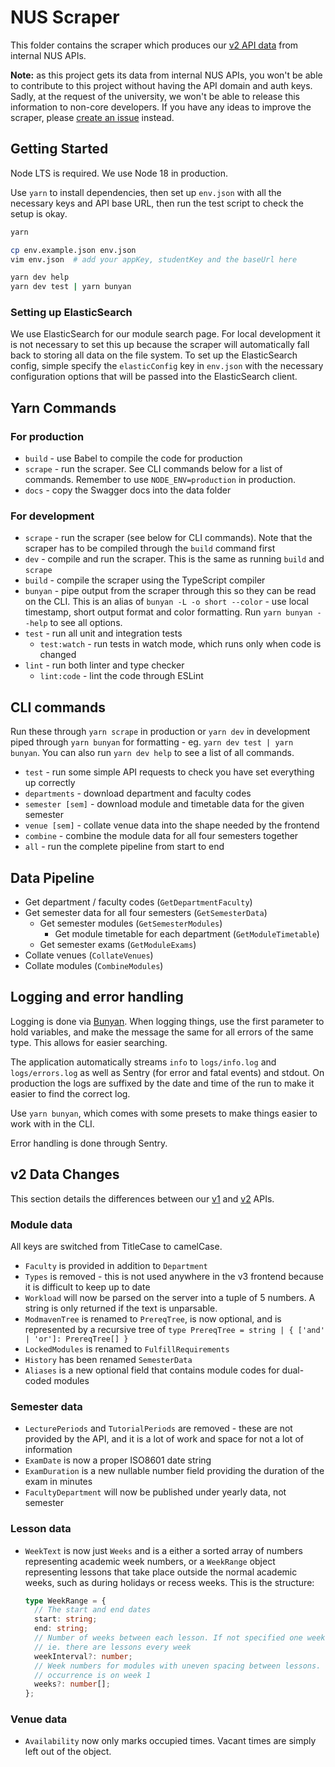 # NUS Scraper

This folder contains the scraper which produces our [v2 API data][api-v2] from internal NUS APIs.

**Note:** as this project gets its data from internal NUS APIs, you won't be able to contribute to this project without having the API domain and auth keys. Sadly, at the request of the university, we won't be able to release this information to non-core developers. If you have any ideas to improve the scraper, please [create an issue](https://github.com/nusmodifications/nusmods/issues/new/choose) instead.

## Getting Started

Node LTS is required. We use Node 18 in production.

Use `yarn` to install dependencies, then set up `env.json` with all the necessary keys and API base URL, then run the test script to check the setup is okay.

```sh
yarn

cp env.example.json env.json
vim env.json  # add your appKey, studentKey and the baseUrl here

yarn dev help
yarn dev test | yarn bunyan
```

### Setting up ElasticSearch

We use ElasticSearch for our module search page. For local development it is not necessary to set this up because the scraper will automatically fall back to storing all data on the file system. To set up the ElasticSearch config, simple specify the `elasticConfig` key in `env.json` with the necessary configuration options that will be passed into the ElasticSearch client.

## Yarn Commands

### For production

- `build` - use Babel to compile the code for production
- `scrape` - run the scraper. See CLI commands below for a list of commands. Remember to use `NODE_ENV=production` in production.
- `docs` - copy the Swagger docs into the data folder

### For development

- `scrape` - run the scraper (see below for CLI commands). Note that the scraper has to be compiled through the `build` command first
- `dev` - compile and run the scraper. This is the same as running `build` and `scrape`
- `build` - compile the scraper using the TypeScript compiler
- `bunyan` - pipe output from the scraper through this so they can be read on the CLI. This is an alias of `bunyan -L -o short --color` - use local timestamp, short output format and color formatting. Run `yarn bunyan --help` to see all options.
- `test` - run all unit and integration tests
  - `test:watch` - run tests in watch mode, which runs only when code is changed
- `lint` - run both linter and type checker
  - `lint:code` - lint the code through ESLint


## CLI commands

Run these through `yarn scrape` in production or `yarn dev` in development piped through `yarn bunyan` for formatting - eg. `yarn dev test | yarn bunyan`. You can also run `yarn dev help` to see a list of all commands.

- `test` - run some simple API requests to check you have set everything up correctly
- `departments` - download department and faculty codes
- `semester [sem]` - download module and timetable data for the given semester
- `venue [sem]` - collate venue data into the shape needed by the frontend
- `combine` - combine the module data for all four semesters together
- `all` - run the complete pipeline from start to end

## Data Pipeline

- Get department / faculty codes (`GetDepartmentFaculty`)
- Get semester data for all four semesters (`GetSemesterData`)
  - Get semester modules (`GetSemesterModules`)
    - Get module timetable for each department (`GetModuleTimetable`)
  - Get semester exams (`GetModuleExams`)
- Collate venues (`CollateVenues`)
- Collate modules (`CombineModules`)

## Logging and error handling

Logging is done via [Bunyan][bunyan]. When logging things, use the first parameter to hold variables, and make the message the same for all errors of the same type. This allows for easier searching.

The application automatically streams `info` to `logs/info.log` and `logs/errors.log` as well as Sentry (for error and fatal events) and stdout. On production the logs are suffixed by the date and time of the run to make it easier to find the correct log.

Use `yarn bunyan`, which comes with some presets to make things easier to work with in the CLI.

Error handling is done through Sentry.

## v2 Data Changes

This section details the differences between our [v1][api-v1] and [v2][api-v2] APIs.

### Module data

All keys are switched from TitleCase to camelCase.

- `Faculty` is provided in addition to `Department`
- `Types` is removed - this is not used anywhere in the v3 frontend because it is difficult to keep up to date
- `Workload` will now be parsed on the server into a tuple of 5 numbers. A string is only returned if the text is unparsable.
- `ModmavenTree` is renamed to `PrereqTree`, is now optional, and is represented by a recursive tree of `type PrereqTree = string | { ['and' | 'or']: PrereqTree[] }`
- `LockedModules` is renamed to `FulfillRequirements`
- `History` has been renamed `SemesterData`
- `Aliases` is a new optional field that contains module codes for dual-coded modules

### Semester data

- `LecturePeriods` and `TutorialPeriods` are removed - these are not provided by the API, and it is a lot of work and space for not a lot of information
- `ExamDate` is now a proper ISO8601 date string
- `ExamDuration` is a new nullable number field providing the duration of the exam in minutes
- `FacultyDepartment` will now be published under yearly data, not semester

### Lesson data

- `WeekText` is now just `Weeks` and is a either a sorted array of numbers representing academic week numbers, or a `WeekRange` object representing lessons that take place outside the normal academic weeks, such as during holidays or recess weeks. This is the structure:

  ```ts
  type WeekRange = {
    // The start and end dates
    start: string;
    end: string;
    // Number of weeks between each lesson. If not specified one week is assumed
    // ie. there are lessons every week
    weekInterval?: number;
    // Week numbers for modules with uneven spacing between lessons. The first
    // occurrence is on week 1
    weeks?: number[];
  };
  ```

### Venue data

- `Availability` now only marks occupied times. Vacant times are simply left out of the object.

[api-v1]: https://api.nusmods.com
[api-v2]: https://api.nusmods.com/v2
[bunyan]: https://github.com/trentm/node-bunyan
